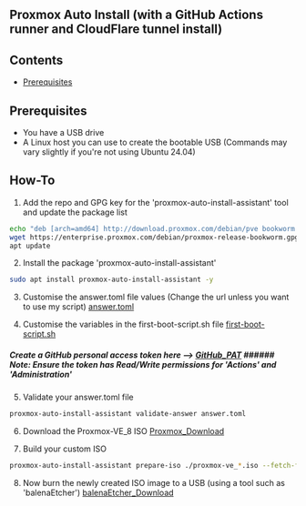 ## Proxmox Auto Install (with a GitHub Actions runner and CloudFlare tunnel install)

## Contents
- [Prerequisites](##Prerequisits)

## Prerequisites
- You have a USB drive
- A Linux host you can use to create the bootable USB (Commands may vary slightly if you're not using Ubuntu 24.04)

## How-To
1. Add the repo and GPG key for the 'proxmox-auto-install-assistant' tool and update the package list
```sh
echo "deb [arch=amd64] http://download.proxmox.com/debian/pve bookworm pve-no-subscription" > /etc/apt/sources.list.d/pve-install-repo.list
wget https://enterprise.proxmox.com/debian/proxmox-release-bookworm.gpg -O /etc/apt/trusted.gpg.d/proxmox-release-bookworm.gpg
apt update
```

2. Install the package 'proxmox-auto-install-assistant'
```sh
sudo apt install proxmox-auto-install-assistant -y 
```

3. Customise the answer.toml file values (Change the url unless you want to use my script)
[answer.toml](https://github.com/tekore/HomeOps/blob/main/Auto-Install/answer.toml)

4. Customise the variables in the first-boot-script.sh file
[first-boot-script.sh](https://github.com/tekore/HomeOps/blob/main/Auto-Install/first-boot-script.sh)
##### Create a GitHub personal access token here --> [GitHub_PAT](https://github.com/settings/personal-access-tokens) ###### Note: Ensure the token has Read/Write permissions for 'Actions' and 'Administration'
5. Validate your answer.toml file
```sh
proxmox-auto-install-assistant validate-answer answer.toml
```

6. Download the Proxmox-VE_8 ISO
[Proxmox_Download](https://enterprise.proxmox.com/iso/proxmox-ve_8.4-1.iso)

7. Build your custom ISO
```sh
proxmox-auto-install-assistant prepare-iso ./proxmox-ve_*.iso --fetch-from iso --answer-file ./answer.toml --on-first-boot ./first-boot-script.sh
```

8. Now burn the newly created ISO image to a USB (using a tool such as 'balenaEtcher')
[balenaEtcher_Download](https://etcher.balena.io/#download-etcher)

